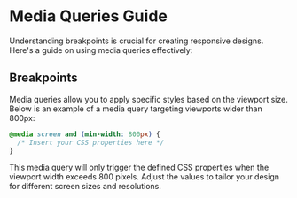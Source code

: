 # Media Queries Guide

Understanding breakpoints is crucial for creating responsive designs. Here's a guide on using media queries effectively:

## Breakpoints

Media queries allow you to apply specific styles based on the viewport size. Below is an example of a media query targeting viewports wider than 800px:

```css
@media screen and (min-width: 800px) {
  /* Insert your CSS properties here */
}
```

This media query will only trigger the defined CSS properties when the viewport width exceeds 800 pixels. Adjust the values to tailor your design for different screen sizes and resolutions.

